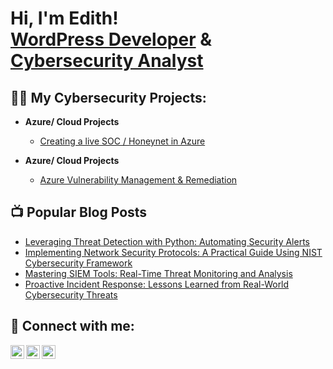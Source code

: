 <h1>Hi, I'm Edith! <br/><a href="https://trinitywebagency.com">WordPress Developer</a> & <a href="https://www.linkedin.com/in/forestal/">Cybersecurity Analyst</a></h1>

<h2>👨‍💻 My Cybersecurity Projects:</h2>

- <b>Azure/ Cloud Projects</b>
  - [Creating a live SOC / Honeynet in Azure](https://github.com/elforestal/azure-soc)

- <b>Azure/ Cloud Projects</b>
  - [Azure Vulnerability Management & Remediation](https://github.com/elforestal/openvas)

<h2>📺 Popular Blog Posts</h2>

- [Leveraging Threat Detection with Python: Automating Security Alerts](https://forestalsecurity.com/python-threat-detection-automation)
- [Implementing Network Security Protocols: A Practical Guide Using NIST Cybersecurity Framework](https://forestalsecurity.comne/network-security-nist-guide)
- [Mastering SIEM Tools: Real-Time Threat Monitoring and Analysis](https://forestalsecurity.com/siem-tools)
- [Proactive Incident Response: Lessons Learned from Real-World Cybersecurity Threats](https://forestalsecurity.com/incident-response-cyber-threats)

<h2> 🤳 Connect with me:</h2>

[<img align="left" alt="JoshMadakor | LinkedIn" width="22px" src="https://cdn.jsdelivr.net/npm/simple-icons@v3/icons/linkedin.svg" />][linkedin]
[<img align="left" alt="JoshMadakor | Instagram" width="22px" src="https://cdn.jsdelivr.net/npm/simple-icons@v3/icons/instagram.svg" />][instagram]
[<img align="left" alt="JoshMadakor | Wordpress" width="22px" src="https://cdn.jsdelivr.net/npm/simple-icons@v3/icons/wordpress.svg" />][wordpress]

[linkedin]: https://linkedin.com/in/forestal
[instagram]: https://www.instagram.com/fitforduty360
[wordpress]: https://www.forestalsecurity.com
